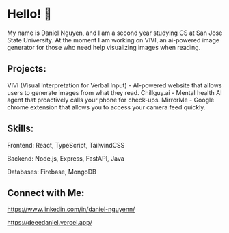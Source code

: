 # Hello! 👋
My name is Daniel Nguyen, and I am a second year studying CS at San Jose State University. 
At the moment I am working on VIVI, an ai-powered image generator for those who need help visualizing images when reading. 

## Projects:
VIVI (Visual Interpretation for Verbal Input) - AI-powered website that allows users to generate images from what they read.
Chillguy.ai - Mental health AI agent that proactively calls your phone for check-ups.
MirrorMe - Google chrome extension that allows you to access your camera feed quickly.

## Skills:
Frontend: React, TypeScript, TailwindCSS

Backend: Node.js, Express, FastAPI, Java

Databases: Firebase, MongoDB

## Connect with Me:
https://www.linkedin.com/in/daniel-nguyenn/

https://deeedaniel.vercel.app/
